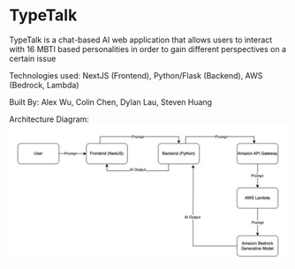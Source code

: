 # TypeTalk
TypeTalk is a chat-based AI web application that allows users to interact with 16 MBTI based personalities in order to gain different perspectives on a certain issue

Technologies used: NextJS (Frontend), Python/Flask (Backend), AWS (Bedrock, Lambda)

Built By: Alex Wu, Colin Chen, Dylan Lau, Steven Huang

Architecture Diagram:
![TypeTalk Architecture Diagram](images/diagram.png)